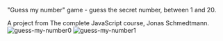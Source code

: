 "Guess my number" game - guess the secret number, between 1 and 20.

A project from The complete JavaScript course, Jonas Schmedtmann.
![guess-my-number0](https://user-images.githubusercontent.com/125043957/220354566-3099de30-200c-400f-a054-153da8bfb794.png)
![guess-my-number1](https://user-images.githubusercontent.com/125043957/220354594-0cc6b93d-a296-4e3c-a67e-5380bb13a4ac.png)
